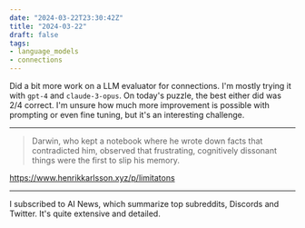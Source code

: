```yaml
---
date: "2024-03-22T23:30:42Z"
title: "2024-03-22"
draft: false
tags:
- language_models
- connections
---
```


Did a bit more work on a LLM evaluator for connections.
I'm mostly trying it with `gpt-4` and `claude-3-opus`.
On today's puzzle, the best either did was 2/4 correct.
I'm unsure how much more improvement is possible with prompting or even fine tuning, but it's an interesting challenge.

---

> Darwin, who kept a notebook where he wrote down facts that contradicted him, observed that frustrating, cognitively dissonant things were the first to slip his memory.

<https://www.henrikkarlsson.xyz/p/limitatons>

---

I subscribed to AI News, which summarize top subreddits, Discords and Twitter.
It's quite extensive and detailed.